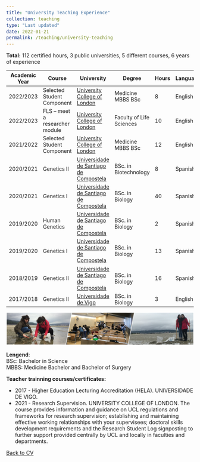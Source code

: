 ```yaml
---
title: "University Teaching Experience"
collection: teaching
type: "Last updated"
date: 2022-01-21
permalink: /teaching/university-teaching
---
```


**Total:** 112 certified hours, 3 public universities, 5 different courses, 6 years of experience

| Academic Year  | Course | University | Degree | Hours | Language | Country |
| ------------- | ------------- | ------------- |------------- |------------- | ------------- | ------------- |
| 2022/2023 | Selected Student Component | [University College of London](https://www.ucl.ac.uk/) | Medicine MBBS BSc | 8 | English | UK |
| 2022/2023 | FLS – meet a researcher module | [University College of London](https://www.ucl.ac.uk/) | Faculty of Life Sciences | 10 | English | UK |
| 2021/2022 | Selected Student Component | [University College of London](https://www.ucl.ac.uk/) | Medicine MBBS BSc | 12 | English | UK |
| 2020/2021 | Genetics II | [Universidade de Santiago de Compostela](https://www.usc.gal) | BSc. in Biotechnology | 8 | Spanish | Spain |
| 2020/2021 | Genetics I | [Universidade de Santiago de Compostela](https://www.usc.gal) | BSc. in Biology | 40 | Spanish | Spain |
| 2019/2020 | Human Genetics | [Universidade de Santiago de Compostela](https://www.usc.gal) | BSc. in Biology | 2 | Spanish | Spain |
| 2019/2020 | Genetics I | [Universidade de Santiago de Compostela](https://www.usc.gal) | BSc. in Biology | 13 | Spanish | Spain |
| 2018/2019 | Genetics II | [Universidade de Santiago de Compostela](https://www.usc.gal) | BSc. in Biology | 16 | Spanish | Spain |
| 2017/2018 | Genetics II | [Universidade de Vigo](https://www.uvigo.gal) | BSc. in Biology | 3 | English | Spain |

<img src='/images/Tira_FotosTeaching-noNames_AliciaLBruzos.png'>  

**Lengend**:  
BSc: Bachelor in Science  
MBBS: Medicine Bachelor and Bachelor of Surgery  


**Teacher trainning courses/certificates:**  
* 2017 - Higher Education Lecturing Accreditation (HELA). UNIVERSIDADE DE VIGO.
* 2021 - Research Supervision. UNIVERSITY COLLEGE OF LONDON. The course provides information and guidance on UCL regulations and frameworks for research supervision; establishing and maintaining effective working relationships with your supervisees; doctoral skills development requirements and the Research Student Log signposting to further support provided centrally by UCL and locally in faculties and departments.

[Back to CV](https://albruzos.github.io/cv/)




<!---
TABLE IN PLAIN TEXT:

2021/2022. Medical Student-Selected Component. University College of London. MBBS BSc. in Medicine. Hours: 8 (English)
2020/2021. Genetics II. Universidade de Santiago de Compostela. BSc. in Biotechnology. Hours: 8 (Spanish) 
2020/2021. Genetics I. Universidade de Santiago de Compostela. BSc. in Biology. Hours: 40 (Spanish) 
2019/2020. Human Genetics. Universidade de Santiago de Compostela. BSc. in Biology. Hours: 2 (Spanish) 
2019/2020. Genetics I. Universidade de Santiago de Compostela. BSc. in Biology. Hours: 13 (Spanish) 
2018/2019. Genetics II. Universidade de Santiago de Compostela. BSc. in Biology. Hours: 16 (Spanish) 
2017/2018. Genetics II. Universidade de Vigo. BSc. in Biology. Hours: 3 (English) 

-->
